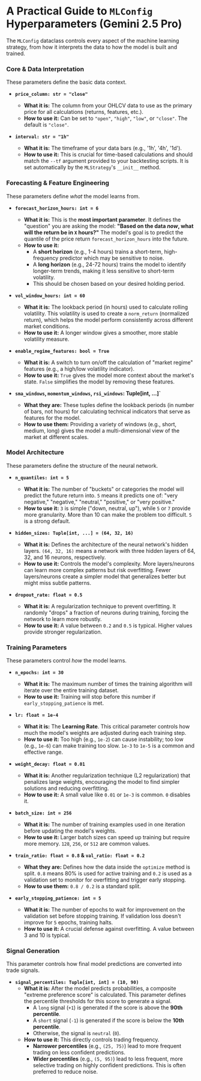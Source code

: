 # A Practical Guide to `MLConfig` Hyperparameters (Gemini 2.5 Pro)

The `MLConfig` dataclass controls every aspect of the machine learning strategy, from how it interprets the data to how the model is built and trained.

### Core & Data Interpretation

These parameters define the basic data context.

*   **`price_column: str = "close"`**
    *   **What it is:** The column from your OHLCV data to use as the primary price for all calculations (returns, features, etc.).
    *   **How to use it:** Can be set to `"open"`, `"high"`, `"low"`, or `"close"`. The default is `"close"`.

*   **`interval: str = "1h"`**
    *   **What it is:** The timeframe of your data bars (e.g., '1h', '4h', '1d').
    *   **How to use it:** This is crucial for time-based calculations and should match the `--tf` argument provided to your backtesting scripts. It is set automatically by the `MLStrategy`'s `__init__` method.

### Forecasting & Feature Engineering

These parameters define *what* the model learns from.

*   **`forecast_horizon_hours: int = 6`**
    *   **What it is:** This is the **most important parameter**. It defines the "question" you are asking the model: **"Based on the data *now*, what will the return be in `X` hours?"** The model's goal is to predict the quantile of the price return `forecast_horizon_hours` into the future.
    *   **How to use it:**
        *   A **short horizon** (e.g., 1-4 hours) trains a short-term, high-frequency predictor which may be sensitive to noise.
        *   A **long horizon** (e.g., 24-72 hours) trains the model to identify longer-term trends, making it less sensitive to short-term volatility.
        *   This should be chosen based on your desired holding period.

*   **`vol_window_hours: int = 60`**
    *   **What it is:** The lookback period (in hours) used to calculate rolling volatility. This volatility is used to create a `norm_return` (normalized return), which helps the model perform consistently across different market conditions.
    *   **How to use it:** A longer window gives a smoother, more stable volatility measure.

*   **`enable_regime_features: bool = True`**
    *   **What it is:** A switch to turn on/off the calculation of "market regime" features (e.g., a high/low volatility indicator).
    *   **How to use it:** `True` gives the model more context about the market's state. `False` simplifies the model by removing these features.

*   **`sma_windows`, `momentum_windows`, `rsi_windows`: Tuple[int, ...]`**
    *   **What they are:** These tuples define the lookback periods (in number of bars, not hours) for calculating technical indicators that serve as features for the model.
    *   **How to use them:** Providing a variety of windows (e.g., short, medium, long) gives the model a multi-dimensional view of the market at different scales.

### Model Architecture

These parameters define the structure of the neural network.

*   **`n_quantiles: int = 5`**
    *   **What it is:** The number of "buckets" or categories the model will predict the future return into. `5` means it predicts one of: "very negative," "negative," "neutral," "positive," or "very positive."
    *   **How to use it:** `3` is simple ("down, neutral, up"), while `5` or `7` provide more granularity. More than 10 can make the problem too difficult. `5` is a strong default.

*   **`hidden_sizes: Tuple[int, ...] = (64, 32, 16)`**
    *   **What it is:** Defines the architecture of the neural network's hidden layers. `(64, 32, 16)` means a network with three hidden layers of 64, 32, and 16 neurons, respectively.
    *   **How to use it:** Controls the model's complexity. More layers/neurons can learn more complex patterns but risk overfitting. Fewer layers/neurons create a simpler model that generalizes better but might miss subtle patterns.

*   **`dropout_rate: float = 0.5`**
    *   **What it is:** A regularization technique to prevent overfitting. It randomly "drops" a fraction of neurons during training, forcing the network to learn more robustly.
    *   **How to use it:** A value between `0.2` and `0.5` is typical. Higher values provide stronger regularization.

### Training Parameters

These parameters control *how* the model learns.

*   **`n_epochs: int = 30`**
    *   **What it is:** The maximum number of times the training algorithm will iterate over the entire training dataset.
    *   **How to use it:** Training will stop before this number if `early_stopping_patience` is met.

*   **`lr: float = 1e-4`**
    *   **What it is:** The **Learning Rate**. This critical parameter controls how much the model's weights are adjusted during each training step.
    *   **How to use it:** Too high (e.g., `1e-2`) can cause instability; too low (e.g., `1e-6`) can make training too slow. `1e-3` to `1e-5` is a common and effective range.

*   **`weight_decay: float = 0.01`**
    *   **What it is:** Another regularization technique (L2 regularization) that penalizes large weights, encouraging the model to find simpler solutions and reducing overfitting.
    *   **How to use it:** A small value like `0.01` or `1e-3` is common. `0` disables it.

*   **`batch_size: int = 256`**
    *   **What it is:** The number of training examples used in one iteration before updating the model's weights.
    *   **How to use it:** Larger batch sizes can speed up training but require more memory. `128`, `256`, or `512` are common values.

*   **`train_ratio: float = 0.8` & `val_ratio: float = 0.2`**
    *   **What they are:** Defines how the data inside the `optimize` method is split. `0.8` means 80% is used for active training and `0.2` is used as a validation set to monitor for overfitting and trigger early stopping.
    *   **How to use them:** `0.8 / 0.2` is a standard split.

*   **`early_stopping_patience: int = 5`**
    *   **What it is:** The number of epochs to wait for improvement on the validation set before stopping training. If validation loss doesn't improve for `5` epochs, training halts.
    *   **How to use it:** A crucial defense against overfitting. A value between 3 and 10 is typical.

### Signal Generation

This parameter controls how final model predictions are converted into trade signals.

*   **`signal_percentiles: Tuple[int, int] = (10, 90)`**
    *   **What it is:** After the model predicts probabilities, a composite "extreme preference score" is calculated. This parameter defines the percentile thresholds for this score to generate a signal.
        *   A `long` signal (`+1`) is generated if the score is above the **90th percentile**.
        *   A `short` signal (`-1`) is generated if the score is below the **10th percentile**.
        *   Otherwise, the signal is `neutral` (`0`).
    *   **How to use it:** This directly controls trading frequency.
        *   **Narrower percentiles** (e.g., `(25, 75)`) lead to more frequent trading on less confident predictions.
        *   **Wider percentiles** (e.g., `(5, 95)`) lead to less frequent, more selective trading on highly confident predictions. This is often preferred to reduce noise.